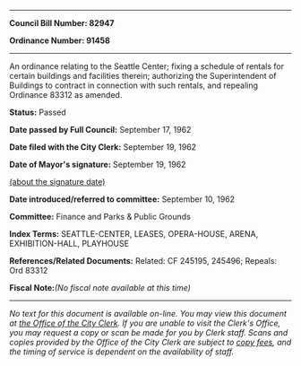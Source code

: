 

********

**Council Bill Number: 82947**
   
**Ordinance Number: 91458**
********

 An ordinance relating to the Seattle Center; fixing a schedule of rentals for certain buildings and facilities therein; authorizing the Superintendent of Buildings to contract in connection with such rentals, and repealing Ordinance 83312 as amended.

**Status:** Passed
   
**Date passed by Full Council:** September 17, 1962
   
**Date filed with the City Clerk:** September 19, 1962
   
**Date of Mayor's signature:** September 19, 1962
   
[(about the signature date)](/~public/approvaldate.htm)
   
   
   
**Date introduced/referred to committee:** September 10, 1962
   
**Committee:** Finance and Parks & Public Grounds
   
   
**Index Terms:** SEATTLE-CENTER, LEASES, OPERA-HOUSE, ARENA, EXHIBITION-HALL, PLAYHOUSE

**References/Related Documents:** Related: CF 245195, 245496; Repeals: Ord 83312

**Fiscal Note:**_(No fiscal note available at this time)_
********

_No text for this document is available on-line. You may view this document at [the Office of the City Clerk](http://www.seattle.gov/leg/clerk/contactUs.htm). If you are unable to visit the Clerk's Office, you may request a copy or scan be made for you by Clerk staff. Scans and copies provided by the Office of the City Clerk are subject to [copy fees](http://clerk.seattle.gov/~public/clerkfees.htm), and the timing of service is dependent on the availability of staff._

